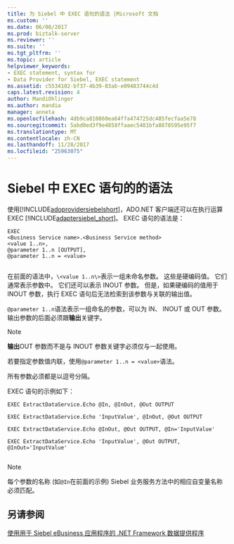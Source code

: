 ```yaml
---
title: 为 Siebel 中 EXEC 语句的语法 |Microsoft 文档
ms.custom: ''
ms.date: 06/08/2017
ms.prod: biztalk-server
ms.reviewer: ''
ms.suite: ''
ms.tgt_pltfrm: ''
ms.topic: article
helpviewer_keywords:
- EXEC statement, syntax for
- Data Provider for Siebel, EXEC statement
ms.assetid: c5534102-bf37-4b39-83ab-e09483744c4d
caps.latest.revision: 4
author: MandiOhlinger
ms.author: mandia
manager: anneta
ms.openlocfilehash: 4db9ca810860ea64ffa474725dc485fecfaa5e78
ms.sourcegitcommit: 5abd0ed3f9e4858ffaaec5481bfa8878595e95f7
ms.translationtype: MT
ms.contentlocale: zh-CN
ms.lasthandoff: 11/28/2017
ms.locfileid: "25963075"
---
```

# <a name="syntax-for-an-exec-statement-in-siebel"></a>Siebel 中 EXEC 语句的的语法
使用[!INCLUDE[adoprovidersiebelshort](../../includes/adoprovidersiebelshort-md.md)]，ADO.NET 客户端还可以在执行运算 EXEC [!INCLUDE[adaptersiebel_short](../../includes/adaptersiebel-short-md.md)]。 EXEC 语句的语法是：  
  
```  
EXEC  
<Business Service name>.<Business Service method>  
<value 1..n>,  
@parameter 1..n [OUTPUT],  
@parameter 1..n = <value>  
  
```  
  
 在前面的语法中，`\<value 1..n\>`表示一组未命名参数。 这些是硬编码值。 它们通常表示参数中。  它们还可以表示 INOUT 参数。 但是，如果硬编码的值用于 INOUT 参数，执行 EXEC 语句后无法检索到该参数与关联的输出值。  
  
 `@parameter 1..n`语法表示一组命名的参数，可以为 IN、 INOUT 或 OUT 参数。 输出参数的后面必须跟**输出**关键字。  
  
> [!NOTE]
>  **输出**OUT 参数而不是与 INOUT 参数关键字必须仅与一起使用。  
  
 若要指定参数值内联，使用`@parameter 1..n = <value>`语法。  
  
 所有参数必须都是以逗号分隔。  
  
 EXEC 语句的示例如下：  
  
```  
EXEC ExtractDataService.Echo @In, @InOut, @Out OUTPUT  
  
EXEC ExtractDataService.Echo 'InputValue', @InOut, @Out OUTPUT  
  
EXEC ExtractDataService.Echo @InOut, @Out OUTPUT, @In='InputValue'  
  
EXEC ExtractDataService.Echo 'InputValue', @Out OUTPUT, @InOut='InputValue'  
  
```  
  
> [!NOTE]
>  每个参数的名称 (如`@In`在前面的示例) Siebel 业务服务方法中的相应自变量名称必须匹配。  
  
## <a name="see-also"></a>另请参阅  
 [使用用于 Siebel eBusiness 应用程序的 .NET Framework 数据提供程序](../../adapters-and-accelerators/adapter-siebel/use-the-net-framework-data-provider-for-siebel-ebusiness-applications.md)